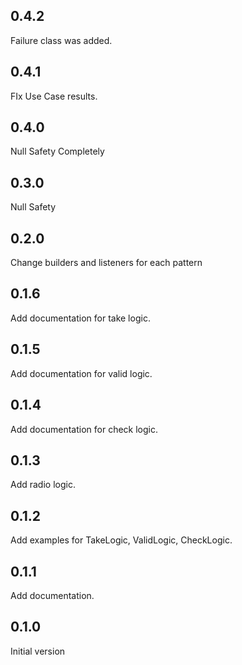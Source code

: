 ## 0.4.2

Failure class was added.

## 0.4.1

FIx Use Case results.

## 0.4.0

Null Safety Completely

## 0.3.0

Null Safety

## 0.2.0

Change builders and listeners for each pattern

## 0.1.6

Add documentation for take logic.

## 0.1.5

Add documentation for valid logic.

## 0.1.4

Add documentation for check logic.

## 0.1.3

Add radio logic.

## 0.1.2

Add examples for TakeLogic, ValidLogic, CheckLogic. 

## 0.1.1 

Add documentation.

## 0.1.0

Initial version
